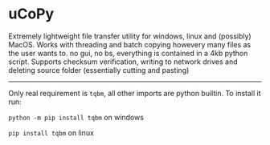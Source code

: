 # uCoPy
Extremely lightweight file transfer utility for windows, linux and (possibly) MacOS. Works with threading and batch copying howevery many files as the user wants to. no gui, no bs, everything is contained in a 4kb python script. Supports checksum verification, writing to network drives and deleting source folder (essentially cutting and pasting)

----
Only real requirement is `tqbm`, all other imports are python builtin. To install it run:

`python -m pip install tqbm` on windows

`pip install tqbm` on linux
